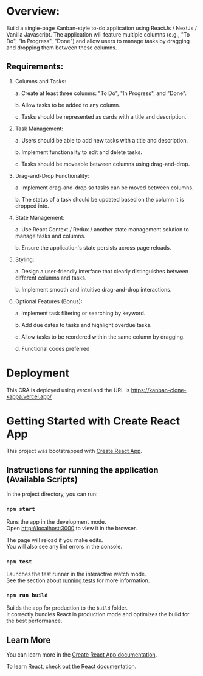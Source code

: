 # Overview:
Build a single-page Kanban-style to-do application using ReactJs / NextJs / Vanilla Javascript.
The application will feature multiple columns (e.g., "To Do", "In Progress", "Done") and allow
users to manage tasks by dragging and dropping them between these columns.

## Requirements:
1. Columns and Tasks:
   
    a. Create at least three columns: "To Do", "In Progress", and "Done".
  
    b. Allow tasks to be added to any column.
    
    c. Tasks should be represented as cards with a title and description.
  
2. Task Management:
   
    a. Users should be able to add new tasks with a title and description.
    
    b. Implement functionality to edit and delete tasks.
    
    c. Tasks should be moveable between columns using drag-and-drop.
  
3. Drag-and-Drop Functionality:
   
    a. Implement drag-and-drop so tasks can be moved between columns.
  
    b. The status of a task should be updated based on the column it is dropped into.
  
4. State Management:
   
    a. Use React Context / Redux / another state management solution to manage tasks and columns.
  
    b. Ensure the application's state persists across page reloads.
  
5. Styling:
   
    a. Design a user-friendly interface that clearly distinguishes between different columns and tasks.
  
    b. Implement smooth and intuitive drag-and-drop interactions.
  
6. Optional Features (Bonus):
   
    a. Implement task filtering or searching by keyword.
  
    b. Add due dates to tasks and highlight overdue tasks.
    
    c. Allow tasks to be reordered within the same column by dragging.
    
    d. Functional codes preferred

# Deployment
This CRA is deployed using vercel and the URL is https://kanban-clone-kappa.vercel.app/


# Getting Started with Create React App

This project was bootstrapped with [Create React App](https://github.com/facebook/create-react-app).

## Instructions for running the application (Available Scripts)

In the project directory, you can run:

### `npm start`

Runs the app in the development mode.\
Open [http://localhost:3000](http://localhost:3000) to view it in the browser.

The page will reload if you make edits.\
You will also see any lint errors in the console.

### `npm test`

Launches the test runner in the interactive watch mode.\
See the section about [running tests](https://facebook.github.io/create-react-app/docs/running-tests) for more information.

### `npm run build`

Builds the app for production to the `build` folder.\
It correctly bundles React in production mode and optimizes the build for the best performance.

## Learn More

You can learn more in the [Create React App documentation](https://facebook.github.io/create-react-app/docs/getting-started).

To learn React, check out the [React documentation](https://reactjs.org/).
